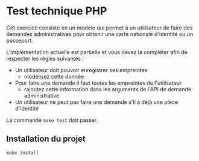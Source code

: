 # Test technique PHP

Cet exercice consiste en un modèle qui permet à un utilisateur de faire des demandes administratives pour obtenir une carte nationale d'identité ou un passeport.

L'implémentation actuelle est partielle et vous devez la compléter afin de respecter les règles suivantes :
- Un utilisateur doit pouvoir enregistrer ses empreintes
    - modélisez cette donnée
- Pour faire une demande il faut toutes les empreintes de l'utilisateur
    - rajoutez cette information dans les arguments de l'API de demande administrative
- Un utilisateur ne peut pas faire une demande s'il a déjà une pièce d'identité

La commande `make test` doit passer.

## Installation du projet

```sh
make install
```
